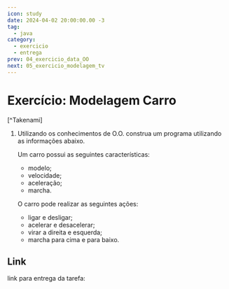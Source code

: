 ```yaml
---
icon: study
date: 2024-04-02 20:00:00.00 -3
tag:
  - java
category:
  - exercicio
  - entrega
prev: 04_exercicio_data_OO
next: 05_exercicio_modelagem_tv
---
```


# Exercício: Modelagem Carro

[^Takenami]


1. Utilizando os conhecimentos de O.O. construa um programa utilizando as informações abaixo. 
    
    Um carro possui as seguintes características:
    - modelo;
    - velocidade;
    - aceleração;
    - marcha.

    O carro pode realizar as seguintes ações:
    
    - ligar e desligar;
    - acelerar e desacelerar;
    - virar a direita e esquerda;
    - marcha para cima e para baixo.

## Link

link para entrega da tarefa: 

<!-- @include: ../../bib/bib.md -->